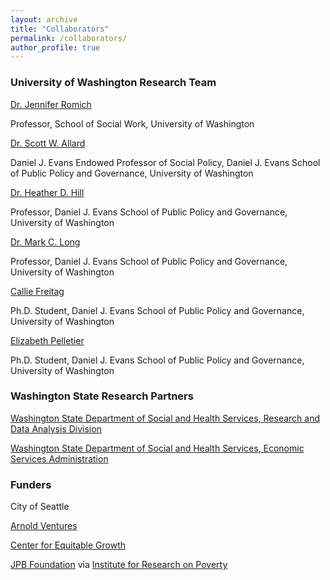 ```yaml
---
layout: archive
title: "Collaborators"
permalink: /collaborators/
author_profile: true
---
```


### University of Washington Research Team

[Dr. Jennifer Romich](https://socialwork.uw.edu/faculty/professors/jennifer-romich)

Professor, School of Social Work, University of Washington


[Dr. Scott W. Allard](https://evans.uw.edu/profile/scott-allard/)

Daniel J. Evans Endowed Professor of Social Policy, Daniel J. Evans School of Public Policy and Governance, University of Washington


[Dr. Heather D. Hill](https://evans.uw.edu/profile/heather-hill/)

Professor, Daniel J. Evans School of Public Policy and Governance, University of Washington


[Dr. Mark C. Long](https://evans.uw.edu/profile/mark-long/)

Professor, Daniel J. Evans School of Public Policy and Governance, University of Washington


[Callie Freitag](https://evans.uw.edu/profile/callie-freitag/)

Ph.D. Student, Daniel J. Evans School of Public Policy and Governance, University of Washington


[Elizabeth Pelletier](https://evans.uw.edu/profile/elizabeth-pelletier/)

Ph.D. Student, Daniel J. Evans School of Public Policy and Governance, University of Washington


### Washington State Research Partners

[Washington State Department of Social and Health Services, Research and Data Analysis Division](https://www.dshs.wa.gov/ffa/research-and-data-analysis)

[Washington State Department of Social and Health Services, Economic Services Administration](https://www.dshs.wa.gov/esa)

### Funders

City of Seattle

[Arnold Ventures](https://www.arnoldventures.org/)

[Center for Equitable Growth](https://equitablegrowth.org/)

[JPB Foundation](https://www.jpbfoundation.org/) via [Institute for Research on Poverty](https://www.irp.wisc.edu/research/researcher-practitioner-evaluation-partnership-grants/)

